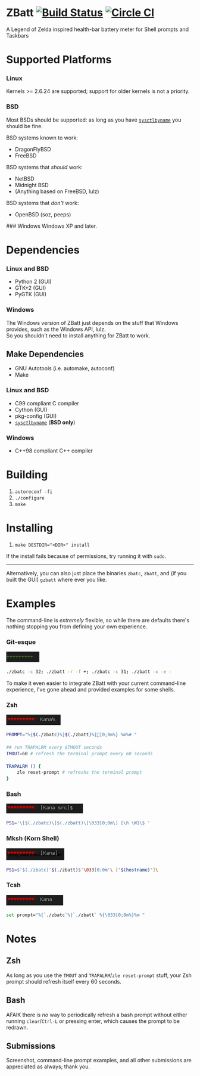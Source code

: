 ZBatt [![Build Status](https://travis-ci.org/amagura/zelda-battery.svg?branch=master)](https://travis-ci.org/amagura/zelda-battery) [![Circle CI](https://circleci.com/gh/amagura/zelda-battery/tree/master.svg?style=svg)](https://circleci.com/gh/amagura/zelda-battery/tree/master)
=============

A Legend of Zelda inspired health-bar battery meter for Shell prompts and Taskbars

<!--
* [Supported Platforms](https://github.com/amagura/zelda-battery#supported-platforms)
 * [Windows](https://github.com/amagura/zelda-battery#windows)
 * [Linux](https://github.com/amagura/zelda-battery#linux)
 * [*BSD](https://github.com/amagura/zelda-battery#bsd)
* [Depends](https://github.com/amagura/zelda-battery#dependencies)
 * [Make Depends](https://github.com/amagura/zelda-battery#make-dependencies)
* [Building](https://github.com/amagura/zelda-battery#building)
* [Installing](https://github.com/amagura/zelda-battery#installing)
* [Examples](https://github.com/amagura/zelda-battery#examples)
 * [Git-esque](https://github.com/amagura/zelda-battery#git-esque)
 * [Zsh](https://github.com/amagura/zelda-battery#zsh)
 * [Bash](https://github.com/amagura/zelda-battery#bash)
 * [Mksh](https://github.com/amagura/zelda-battery#mksh-korn-shell)
 * [Tcsh](https://github.com/amagura/zelda-battery#tcsh)
* [Notes](https://github.com/amagura/zelda-battery#notes)
-->
# Supported Platforms
### Linux
Kernels >= 2.6.24 are supported; support for older kernels is not a priority.
### BSD
Most BSDs should be supported: as long as you have [`sysctlbyname`](http://www.daemon-systems.org/man/sysctlbyname.3.html) you should be fine.

BSD systems known to work:
* DragonFlyBSD
* FreeBSD

BSD systems that _should_ work:
* NetBSD
* Midnight BSD
* (Anything based on FreeBSD, lulz)

BSD systems that _don't_ work:
<ul><li>OpenBSD (soz, peeps)</li></ul>
### Windows
Windows XP and later.

# Dependencies
### Linux and BSD
* Python 2 (GUI)
* GTK+2 (GUI)
* PyGTK (GUI)

### Windows
The Windows version of ZBatt just depends on the stuff that Windows provides, such as the Windows API, lulz.<br />
So you shouldn't need to install anything for ZBatt to work.

## Make Dependencies
* GNU Autotools (i.e. automake, autoconf)
* Make

### Linux and BSD
* C99 compliant C compiler
* Cython (GUI)
* pkg-config (GUI)
* [`sysctlbyname`](http://www.daemon-systems.org/man/sysctlbyname.3.html) (__BSD only__)

### Windows
* C++98 compliant C++ compiler

# Building
1. `autoreconf -fi`
2. `./configure`
3. `make`

# Installing
1. `make DESTDIR="<DIR>" install`

If the install fails because of permissions, try running it with `sudo`.
***
Alternatively, you can also just place the binaries `zbatc`, `zbatt`, and (if you built the GUI) `gzbatt` where ever you like.

# Examples
The command-line is _extremely_ flexible, so while there are defaults
there's nothing stopping you from defining your own experience.

### Git-esque
![example of the git style](/example/git.jpg)
```bash
./zbatc -c 32; ./zbatt -r -f +; ./zbatc -c 31; ./zbatt -x -e -
```

To make it even easier to integrate ZBatt with your current command-line experience,
I've gone ahead and provided examples for some shells.

### Zsh
![example showing zelda-battery in a Zsh prompt](/example/zsh.jpg)
```bash
PROMPT="%{$(./zbatc)%}$(./zbatt)%{[0;0m%} %m%# "

## run TRAPALRM every $TMOUT seconds
TMOUT=60 # refresh the terminal prompt every 60 seconds

TRAPALRM () {
    zle reset-prompt # refreshs the terminal prompt
}
```

### Bash
![example showing zelda-battery in a Bash prompt](/example/bash.jpg)
```bash
PS1='\[$(./zbatc)\]$(./zbatt)\[\033[0;0m\] [\h \W]\$ '
```

### Mksh (Korn Shell)
![example showing zelda-battery in a Mksh prompt](/example/mksh.jpg)
```bash
PS1=$'$(./zbatc)'$(./zbatt)$'\033[0;0m'\ ["$(hostname)"]\
```

### Tcsh
![example showing zbatt in a tcsh prompt](/example/tcsh.jpg)
```bash
set prompt="%{`./zbatc`%}`./zbatt` %{\033[0;0m%}%m "
```

# Notes

## Zsh
As long as you use the `TMOUT` and `TRAPALRM`/`zle reset-prompt` stuff, your Zsh prompt should refresh itself every 60 seconds.

## Bash
AFAIK there is _no_ way to periodically refresh a bash prompt without either running `clear`/`Ctrl-L` or pressing enter, which causes the prompt to be redrawn.

## Submissions
Screenshot, command-line prompt examples, and all other submissions are appreciated as always; thank you.
